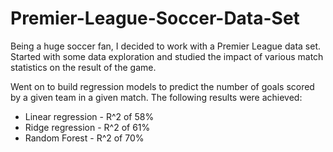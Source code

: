 # Premier-League-Soccer-Data-Set

Being a huge soccer fan, I decided to work with a Premier League data set.
Started with some data exploration and studied the impact of various match statistics on the result of the game.

Went on to build regression models to predict the number of goals scored by a given team in a given match. The following results were achieved:

- Linear regression - R^2 of 58%
- Ridge regression - R^2 of 61%
- Random Forest - R^2 of 70%
